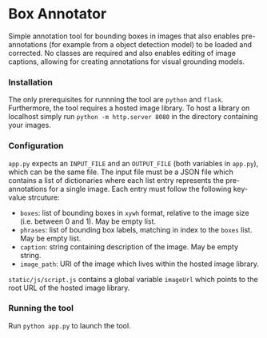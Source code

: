 # Box Annotator
Simple annotation tool for bounding boxes in images that also enables pre-annotations (for example from a object detection model) to be loaded and corrected. No classes are required and also enables editing of image captions, allowing for creating annotations for visual grounding models.

### Installation
The only prerequisites for runnning the tool are `python` and `flask`. Furthermore, the tool requires a hosted image library. To host a library on localhost simply run `python -m http.server 8080` in the directory containing your images.

### Configuration
`app.py` expects an `INPUT_FILE` and an `OUTPUT_FILE` (both variables in `app.py`), which can be the same file. The input file must be a JSON file which contains a list of dictionaries where each list entry represents the pre-annotations for a single image. Each entry must follow the following key-value strcuture:
- `boxes`: list of bounding boxes in `xywh` format, relative to the image size (i.e. between 0 and 1). May be empty list.
- `phrases`: list of bounding box labels, matching in index to the `boxes` list. May be empty list.
- `caption`: string containing description of the image. May be empty string.
- `image_path`: URI of the image which lives within the hosted image library.

`static/js/script.js` contains a global variable `imageUrl` which points to the root URL of the hosted image library.

### Running the tool
Run `python app.py` to launch the tool.
